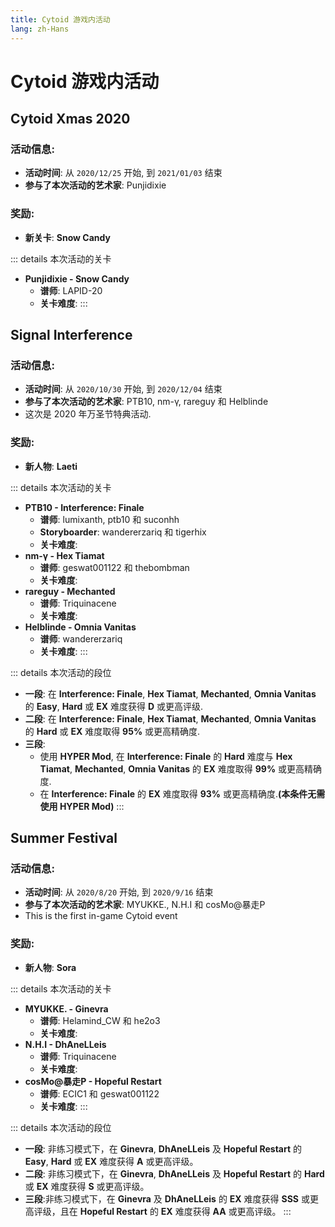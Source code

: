 ```yaml
---
title: Cytoid 游戏内活动
lang: zh-Hans
---
```

# Cytoid 游戏内活动

## Cytoid Xmas 2020
### 活动信息:
- **活动时间**: 从 `2020/12/25` 开始, 到 `2021/01/03` 结束
- **参与了本次活动的艺术家**: Punjidixie

### 奖励:
- **新关卡**: **Snow Candy**  

::: details 本次活动的关卡
- **Punjidixie - Snow Candy**
  - **谱师**: LAPID-20
  - **关卡难度**: <CtdDiff type="easy" diff="3"/><CtdDiff type="hard" diff="7"/><CtdDiff type="ex" diff="11"/>
:::

## Signal Interference
### 活动信息:   
- **活动时间**: 从 `2020/10/30` 开始, 到 `2020/12/04` 结束
- **参与了本次活动的艺术家**: PTB10, nm-γ, rareguy 和 Helblinde
- 这次是 2020 年万圣节特典活动.

### 奖励:  
- **新人物**: **Laeti**  

::: details 本次活动的关卡
- **PTB10 - Interference: Finale**
  - **谱师**: lumixanth, ptb10 和 suconhh
  - **Storyboarder**: wandererzariq 和 tigerhix
  - **关卡难度**: <CtdDiff type="easy" diff="10"/><CtdDiff type="hard" diff="14"/><CtdDiff type="ex" diff="16"/>
- **nm-γ - Hex Tiamat**
  - **谱师**: geswat001122 和 thebombman
  - **关卡难度**: <CtdDiff type="easy" diff="6"/><CtdDiff type="hard" diff="13"/><CtdDiff type="ex" diff="15"/>
- **rareguy - Mechanted**
  - **谱师**: Triquinacene
  - **关卡难度**: <CtdDiff type="easy" diff="3"/><CtdDiff type="hard" diff="7"/><CtdDiff type="ex" diff="13"/>
- **Helblinde - Omnia Vanitas**
  - **谱师**: wandererzariq
  - **关卡难度**: <CtdDiff type="easy" diff="4"/><CtdDiff type="hard" diff="8"/><CtdDiff type="ex" diff="13"/>
:::

::: details 本次活动的段位
- **一段**: 在 **Interference: Finale**, **Hex Tiamat**, **Mechanted**, **Omnia Vanitas** 的 **Easy**, **Hard** 或 **EX** 难度获得 **D** 或更高评级.
- **二段**: 在 **Interference: Finale**, **Hex Tiamat**, **Mechanted**, **Omnia Vanitas** 的 **Hard** 或 **EX** 难度取得 **95%** 或更高精确度.
- **三段**:
  - 使用 **HYPER Mod**, 在 **Interference: Finale** 的 **Hard** 难度与 **Hex Tiamat**, **Mechanted**, **Omnia Vanitas** 的 **EX** 难度取得 **99%** 或更高精确度.
  - 在 **Interference: Finale** 的 **EX** 难度取得 **93%** 或更高精确度.**(本条件无需使用 HYPER Mod)**
:::

## Summer Festival
### 活动信息:
- **活动时间**: 从 `2020/8/20` 开始, 到 `2020/9/16` 结束
- **参与了本次活动的艺术家**: MYUKKE., N.H.I 和 cosMo@暴走P
- This is the first in-game Cytoid event

### 奖励:
- **新人物**: **Sora**  

::: details 本次活动的关卡
- **MYUKKE. - Ginevra**
  - **谱师**: Helamind_CW 和 he2o3
  - **关卡难度**: <CtdDiff type="easy" diff="4"/><CtdDiff type="hard" diff="8"/><CtdDiff type="ex" diff="12"/>
- **N.H.I - DhAneLLeis**
  - **谱师**: Triquinacene
  - **关卡难度**: <CtdDiff type="easy" diff="4"/><CtdDiff type="hard" diff="10"/><CtdDiff type="ex" diff="15"/>
- **cosMo@暴走P - Hopeful Restart**
  - **谱师**: ECIC1 和 geswat001122
  - **关卡难度**: <CtdDiff type="easy" diff="8"/><CtdDiff type="hard" diff="13"/><CtdDiff type="ex" diff="16"/>
:::

::: details 本次活动的段位
- **一段**: 非练习模式下，在 **Ginevra**, **DhAneLLeis** 及 **Hopeful Restart** 的 **Easy**, **Hard** 或 **EX** 难度获得 **A** 或更高评级。
- **二段**: 非练习模式下，在 **Ginevra**, **DhAneLLeis** 及 **Hopeful Restart** 的 **Hard** 或 **EX** 难度获得 **S** 或更高评级。
- **三段**:非练习模式下，在 **Ginevra** 及 **DhAneLLeis** 的 **EX** 难度获得 **SSS** 或更高评级，且在 **Hopeful Restart** 的 **EX** 难度获得 **AA** 或更高评级。
:::



<!-- Example

## Event name
### 活动信息:
- **活动时间**: 从 `0000/00/00` 开始, 到 `0000/00/00` 结束
- **参与了本次活动的艺术家**: 

### 奖励:
- **新人物**: **Character_Name**  

::: details 本次活动的关卡
- **Artist - Song_Name**
  - **谱师**: 
  - **Storyboarder**: 
  - **关卡难度**: <CtdDiff type="easy" diff=""/><CtdDiff type="hard" diff=""/><CtdDiff type="ex" diff=""/>
:::

::: details 本次活动的段位
- **Tier 1**: 
- **Tier 2**: 
- **Tier 3**: 
:::

-->